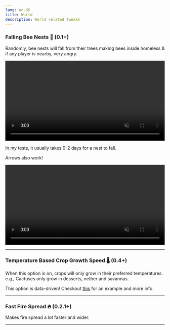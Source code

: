 ```yaml
---
lang: en-US
title: World
description: World related tweaks
---
```


### Falling Bee Nests 🐝 (0.1+)

Randomly, bee nests will fall from their trees making bees inside homeless & if any player is nearby, very angry.

<video style="display: block; margin-left: auto; margin-right: auto; max-width: 100%;" width="520" muted autoplay loop>
  <source src="/videos/bee_fall.webm" type="video/mp4">
  Your browser does not support the video tag.
</video>

In my tests, it usually takes 0-2 days for a nest to fall.

Arrows also work!

<video style="display: block; margin-left: auto; margin-right: auto; max-width: 100%;" width="520" muted autoplay loop>
  <source src="/videos/bee_fall_arrow.webm" type="video/mp4">
  Your browser does not support the video tag.
</video>

***
### Temperature Based Crop Growth Speed 🌡️ (0.4+)

When this option is on, crops will only grow in their preferred temperatures. e.g., Cactuses only grow in desserts, nether and savannas.

This option is data-driven! Checkout [this](https://github.com/melontini/andromeda/blob/1.19-fabric/src/main/resources/data/andromeda/am_crop_temperatures/crops/minecraft_wheat.json) for an example and more info.

***
### Fast Fire Spread 🔥 (0.2.1+)

Makes fire spread a lot faster and wider.

***
